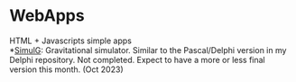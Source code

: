 # WebApps
HTML + Javascripts simple apps<br>
*[SimulG](https://goude63.github.io/WebApps/SimulG/SimulG.htm): Gravitational simulator. Similar to the Pascal/Delphi version in my Delphi repository.
Not completed.  Expect to have a more or less final version this month. (Oct 2023)

